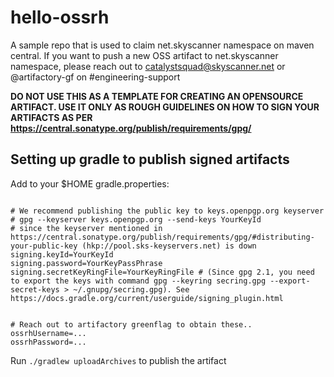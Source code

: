# hello-ossrh

A sample repo that is used to claim net.skyscanner namespace on maven central.
If you want to push a new OSS artifact to net.skyscanner namespace, please reach out to catalystsquad@skyscanner.net or @artifactory-gf on #engineering-support

**DO NOT USE THIS AS A TEMPLATE FOR CREATING AN OPENSOURCE ARTIFACT. USE IT ONLY AS ROUGH GUIDELINES ON HOW TO SIGN YOUR ARTIFACTS
AS PER https://central.sonatype.org/publish/requirements/gpg/**


## Setting up gradle to publish signed artifacts

Add to your $HOME gradle.properties:

```gradle.properties

# We recommend publishing the public key to keys.openpgp.org keyserver
# gpg --keyserver keys.openpgp.org --send-keys YourKeyId 
# since the keyserver mentioned in https://central.sonatype.org/publish/requirements/gpg/#distributing-your-public-key (hkp://pool.sks-keyservers.net) is down
signing.keyId=YourKeyId
signing.password=YourKeyPassPhrase
signing.secretKeyRingFile=YourKeyRingFile # (Since gpg 2.1, you need to export the keys with command gpg --keyring secring.gpg --export-secret-keys > ~/.gnupg/secring.gpg). See https://docs.gradle.org/current/userguide/signing_plugin.html


# Reach out to artifactory greenflag to obtain these..
ossrhUsername=...
ossrhPassword=...
```

Run `./gradlew uploadArchives` to publish the artifact